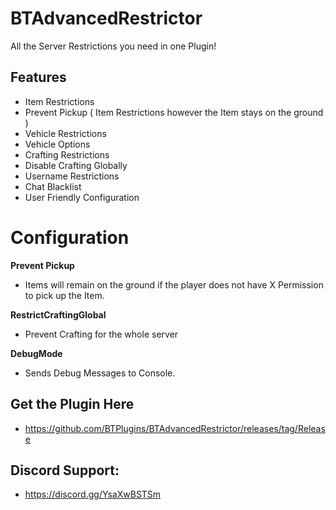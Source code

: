# BTAdvancedRestrictor
All the Server Restrictions you need in one Plugin!

## Features
- Item Restrictions
- Prevent Pickup ( Item Restrictions however the Item stays on the ground )
- Vehicle Restrictions
- Vehicle Options
- Crafting Restrictions
- Disable Crafting Globally
- Username Restrictions
- Chat Blacklist
- User Friendly Configuration

# Configuration
 **Prevent Pickup**
- Items will remain on the ground if the player does not have X Permission to pick up the Item.

**RestrictCraftingGlobal**
- Prevent Crafting for the whole server

**DebugMode**
- Sends Debug Messages to Console. 

## Get the Plugin Here
- https://github.com/BTPlugins/BTAdvancedRestrictor/releases/tag/Release

## Discord Support: 
- https://discord.gg/YsaXwBSTSm
